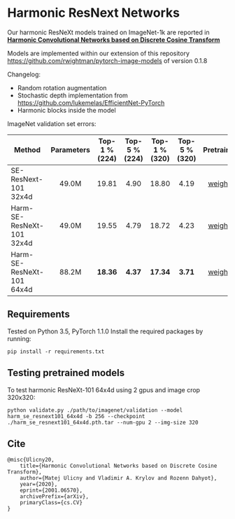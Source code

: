 # Harmonic ResNext Networks

Our harmonic ResNeXt models trained on ImageNet-1k are reported in [**Harmonic Convolutional Networks based on Discrete Cosine Transform**](https://arxiv.org/abs/2001.06570)

Models are implemented within our extension of this repository https://github.com/rwightman/pytorch-image-models of version 0.1.8

Changelog:
* Random rotation augmentation
* Stochastic depth implementation from https://github.com/lukemelas/EfficientNet-PyTorch
* Harmonic blocks inside the model

ImageNet validation set errors:

| Method | Parameters | Top-1 % (224) | Top-5 % (224) | Top-1 % (320) | Top-5 % (320) | Pretrained |
| ------ | :--------: | :-----------: | :-----------: | :-----------: | :-----------: | :--------: |
| SE-ResNext-101 32x4d | 49.0M | 19.81 | 4.90 | 18.80 | 4.19 | [weights](https://drive.google.com/file/d/1_tnT2ui5KSmHnARRaqgiyfbWRwbpJxXr/view?usp=sharing) |
| Harm-SE-ResNeXt-101 32x4d | 49.0M | 19.55 | 4.79 | 18.72 | 4.23 | [weights]([weights](https://drive.google.com/file/d/1LtHPMb9IqJ2tWUhy_WnCXwq3dtJDPgbX/view?usp=sharing)) |
| Harm-SE-ResNeXt-101 64x4d | 88.2M | **18.36** | **4.37** | **17.34** | **3.71** | [weights](https://drive.google.com/file/d/1LtHPMb9IqJ2tWUhy_WnCXwq3dtJDPgbX/view?usp=sharing) |

## Requirements

Tested on Python 3.5, PyTorch 1.1.0
Install the required packages by running:

```
pip install -r requirements.txt
```

## Testing pretrained models

To test harmonic ResNeXt-101 64x4d using 2 gpus and image crop 320x320:

```
python validate.py ./path/to/imagenet/validation --model harm_se_resnext101_64x4d -b 256 --checkpoint ./harm_se_resnext101_64x4d.pth.tar --num-gpu 2 --img-size 320
```

## Cite

```
@misc{Ulicny20,
    title={Harmonic Convolutional Networks based on Discrete Cosine Transform},
    author={Matej Ulicny and Vladimir A. Krylov and Rozenn Dahyot},
    year={2020},
    eprint={2001.06570},
    archivePrefix={arXiv},
    primaryClass={cs.CV}
}
```

